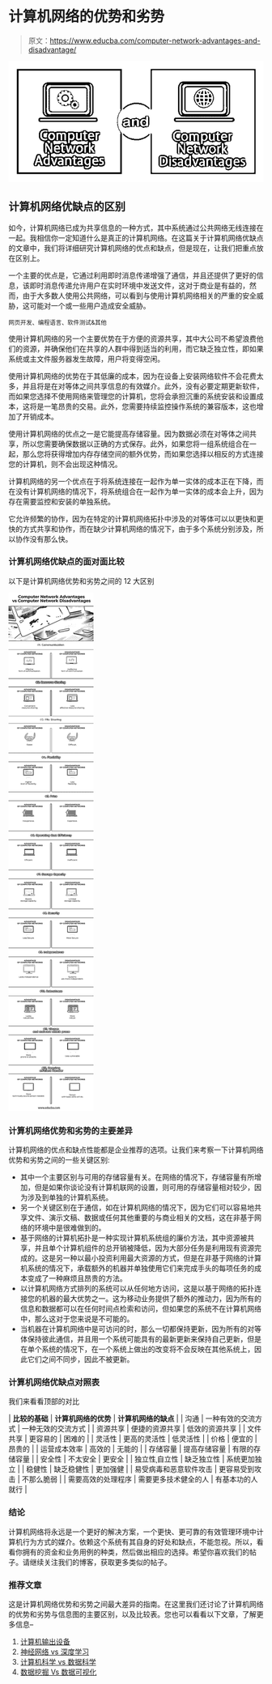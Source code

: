 # 计算机网络的优势和劣势

> 原文：<https://www.educba.com/computer-network-advantages-and-disadvantage/>

![Computer Network Advantages and Disadvantages](img/54ef1f4e290630faca6c78245ea129e0.png)



## 计算机网络优缺点的区别

如今，计算机网络已成为共享信息的一种方式，其中系统通过公共网络无线连接在一起。我相信你一定知道什么是真正的计算机网络。在这篇关于计算机网络优缺点的文章中，我们将详细研究计算机网络的优点和缺点，但是现在，让我们把重点放在区别上。

一个主要的优点是，它通过利用即时消息传递增强了通信，并且还提供了更好的信息，该即时消息传递允许用户在实时环境中发送文件，这对于商业是有益的，然而，由于大多数人使用公共网络，可以看到与使用计算机网络相关的严重的安全威胁，这可能对一个或一些用户造成安全威胁。

<small>网页开发、编程语言、软件测试&其他</small>

使用计算机网络的另一个主要优势在于方便的资源共享，其中大公司不希望浪费他们的资源，并确保他们在共享的人群中得到适当的利用，而它缺乏独立性，即如果系统或主文件服务器发生故障，用户将变得空闲。

使用计算机网络的优势在于其低廉的成本，因为在设备上安装网络软件不会花费太多，并且将是在对等体之间共享信息的有效媒介。此外，没有必要定期更新软件，而如果您选择不使用网络来管理您的计算机，您将会承担沉重的系统安装和设置成本，这将是一笔昂贵的交易。此外，您需要持续监控操作系统的兼容版本，这也增加了开销成本。

使用计算机网络的优点之一是它能提高存储容量。因为数据必须在对等体之间共享，所以您需要确保数据以正确的方式保存。此外，如果您将一组系统组合在一起，那么您将获得增加内存存储空间的额外优势，而如果您选择以相反的方式连接您的计算机，则不会出现这种情况。

计算机网络的另一个优点在于将系统连接在一起作为单一实体的成本正在下降，而在没有计算机网络的情况下，将系统组合在一起作为单一实体的成本会上升，因为存在需要监控和安装的单独系统。

它允许频繁的协作，因为在特定的计算机网络拓扑中涉及的对等体可以以更快和更快的方式共享和协作，而在缺少计算机网络的情况下，由于多个系统分别涉及，所以协作没有那么快。

### 计算机网络优缺点的面对面比较

以下是计算机网络优势和劣势之间的 12 大区别

![Computer Network Advantages and Disadvantages Infographics](img/7269cd6ac5a2dfb5a5a5519720db9dc9.png)



### 计算机网络优势和劣势的主要差异

计算机网络的优点和缺点性能都是企业推荐的选项。让我们来考察一下计算机网络优势和劣势之间的一些关键区别:

*   其中一个主要区别与可用的存储容量有关。在网络的情况下，存储容量有所增加，但是如果你谈论没有计算机联网的设置，则可用的存储容量相对较少，因为涉及到单独的计算机系统。
*   另一个关键区别在于通信，如在计算机网络的情况下，因为它们可以容易地共享文件、演示文稿、数据或任何其他重要的与商业相关的文档，这在非基于网络的环境中是很难做到的。
*   基于网络的计算机拓扑是一种实现计算机系统组的廉价方法，其中资源被共享，并且单个计算机组件的总开销被降低，因为大部分任务是利用现有资源完成的。这是另一种以最小投资利用最大资源的方式，但是在非基于网络的计算机系统的情况下，承载额外的机器并单独使用它们来完成手头的每项任务的成本变成了一种麻烦且昂贵的方法。
*   以计算机网络方式排列的系统可以从任何地方访问，这是以基于网络的拓扑连接您的机器的最大优势之一。这为移动业务提供了额外的推动力，因为所有的信息和数据都可以在任何时间点检索和访问，但如果您的系统不在计算机网络中，那么这对于您来说是不可能的。
*   当机器在计算机网络中是可访问的时，那么一切都保持更新，因为所有的对等体保持彼此通信，并且用一个系统可能具有的最新更新来保持自己更新，但是在单个系统的情况下，在一个系统上做出的改变将不会反映在其他系统上，因此它们之间不同步，因此不被更新。

### 计算机网络优缺点对照表

我们来看看顶部的对比

| **比较的基础** | **计算机网络的优势** | **计算机网络的缺点** |
| 沟通 | 一种有效的交流方式 | 一种无效的交流方式 |
| 资源共享 | 便捷的资源共享 | 低效的资源共享 |
| 文件共享 | 更容易的 | 困难的 |
| 灵活性 | 更高的灵活性 | 低灵活性 |
| 价格 | 便宜的 | 昂贵的 |
| 运营成本效率 | 高效的 | 无能的 |
| 存储容量 | 提高存储容量 | 有限的存储容量 |
| 安全性 | 不太安全 | 更安全 |
| 独立性ˌ自立性 | 缺乏独立性 | 系统更加独立 |
| 稳健性 | 缺乏稳健性 | 更加强健 |
| 易受病毒和恶意软件攻击 | 更容易受到攻击 | 不那么脆弱 |
| 需要高效的处理程序 | 需要更多技术健全的人 | 有基本功的人就行 |

### 结论

计算机网络将永远是一个更好的解决方案，一个更快、更可靠的有效管理环境中计算机行为方式的媒介。依赖这个系统有其自身的好处和缺点，不能忽视。所以，看看你拥有的资金和业务用例的种类，然后做出相应的选择。希望你喜欢我们的帖子。请继续关注我们的博客，获取更多类似的帖子。

### 推荐文章

这是计算机网络优势和劣势之间最大差异的指南。在这里我们还讨论了计算机网络的优势和劣势与信息图的主要区别，以及比较表。您也可以看看以下文章，了解更多信息–

1.  [计算机输出设备](https://www.educba.com/computers-output-devices/)
2.  [神经网络 vs 深度学习](https://www.educba.com/neural-networks-vs-deep-learning/)
3.  [计算机科学 vs 数据科学](https://www.educba.com/computer-science-vs-data-science/)
4.  [数据挖掘 Vs 数据可视化](https://www.educba.com/data-mining-vs-data-visualization/)






